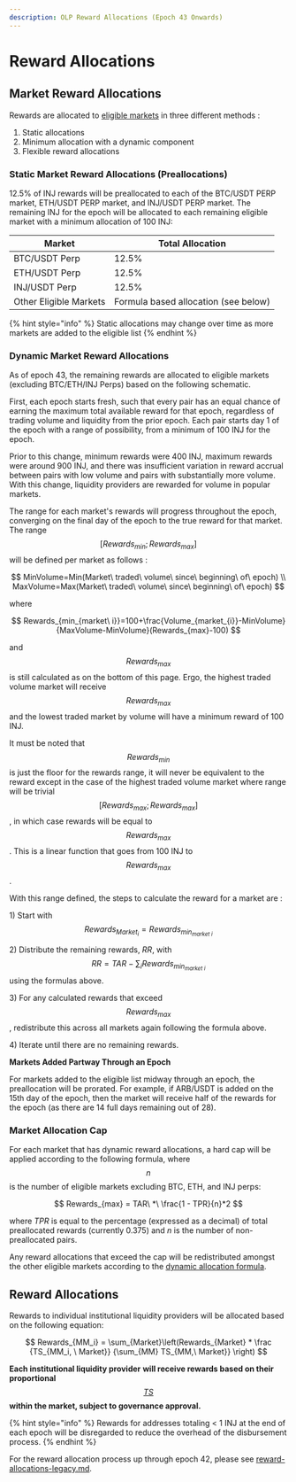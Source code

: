 ```yaml
---
description: OLP Reward Allocations (Epoch 43 Onwards)
---
```


# Reward Allocations

## Market Reward Allocations

Rewards are allocated to [eligible markets](eligible-markets.md) in three different methods :

1. Static allocations
2. Minimum allocation with a dynamic component
3. Flexible reward allocations

### Static Market Reward Allocations (Preallocations)

12.5% of INJ rewards will be preallocated to each of the BTC/USDT PERP market, ETH/USDT PERP market, and INJ/USDT PERP market. The remaining INJ for the epoch will be allocated to each remaining eligible market with a minimum allocation of 100 INJ:&#x20;

| Market                 | Total Allocation                     |
| ---------------------- | ------------------------------------ |
| BTC/USDT Perp          | 12.5%                                |
| ETH/USDT Perp          | 12.5%                                |
| INJ/USDT Perp          | 12.5%                                |
| Other Eligible Markets | Formula based allocation (see below) |

{% hint style="info" %}
Static allocations may change over time as more markets are added to the eligible list
{% endhint %}

### Dynamic Market Reward Allocations

As of epoch 43, the remaining rewards are allocated to eligible markets (excluding BTC/ETH/INJ Perps) based on the following schematic.

First, each epoch starts fresh, such that every pair has an equal chance of earning the maximum total available reward for that epoch, regardless of trading volume and liquidity from the prior epoch. Each pair starts day 1 of the epoch with a range of possibility, from a minimum of 100 INJ for the epoch.

Prior to this change, minimum rewards were 400 INJ, maximum rewards were around 900 INJ, and there was insufficient variation in reward accrual between pairs with low volume and pairs with substantially more volume. With this change, liquidity providers are rewarded for volume in popular markets.

The range for each market's rewards will progress throughout the epoch, converging on the final day of the epoch to the true reward for that market. The range $$[Rewards_{min};Rewards_{max}]$$ will be defined per market as follows :&#x20;

$$
MinVolume=Min(Market\ traded\ volume\ since\ beginning\ of\ epoch) \\
MaxVolume=Max(Market\ traded\ volume\ since\ beginning\ of\ epoch)
$$

where

$$
Rewards_{min_{market\ i}}=100+\frac{Volume_{market_{i}}-MinVolume}{MaxVolume-MinVolume}(Rewards_{max}-100)
$$

and $$Rewards_{max}$$ is still calculated as on the bottom of this page. Ergo, the highest traded volume market will receive $$Rewards_{max}$$ and the lowest traded market by volume will have a minimum reward of 100 INJ.

It must be noted that $$Rewards_{min}$$ is just the floor for the rewards range, it will never be equivalent to the reward except in the case of the highest traded volume market where range will be trivial $$[Rewards_{max};Rewards_{max}]$$, in which case rewards will be equal to $$Rewards_{max}$$. This is a linear function that goes from 100 INJ to $$Rewards_{max}$$.

With this range defined, the steps to calculate the reward for a market are :&#x20;

1\) Start with $$Rewards_{Market_{i}}=Rewards_{min_{market\ i}}$$&#x20;

2\) Distribute the remaining rewards, _RR_, with $$RR=TAR-\sum_{i}Rewards_{min_{market\ i}}$$using the formulas above.

3\) For any calculated rewards that exceed $$Rewards_{max}$$, redistribute this across all markets again following the formula above.

4\) Iterate until there are no remaining rewards.

**Markets Added Partway Through an Epoch**

For markets added to the eligible list midway through an epoch, the preallocation will be prorated. For example, if ARB/USDT is added on the 15th day of the epoch, then the market will receive half of the rewards for the epoch (as there are 14 full days remaining out of 28).

### Market Allocation Cap

For each market that has dynamic reward allocations, a hard cap will be applied according to the following formula, where $$n$$ is the number of eligible markets excluding BTC, ETH, and INJ perps:

$$
Rewards_{max} = TAR\ *\ \frac{1 - TPR}{n}*2
$$

where _TPR_ is equal to the percentage (expressed as a decimal) of total preallocated rewards (currently 0.375) and _n_ is the number of non-preallocated pairs.

Any reward allocations that exceed the cap will be redistributed amongst the other eligible markets according to the [dynamic allocation formula](reward-allocations.md#dynamic-market-reward-allocations).

## Reward Allocations

Rewards to individual institutional liquidity providers will be allocated based on the following equation:

$$
Rewards_{MM_i} = \sum_{Market}\left(Rewards_{Market} * \frac {TS_{MM_i, \ Market}} {\sum_{MM} TS_{MM,\ Market}} \right)
$$

**Each institutional liquidity provider** **will receive rewards based on their proportional**[ $$TS$$ ](scoring-formula-methodology.md#total-score)**within the market, subject to governance approval.**&#x20;

{% hint style="info" %}
Rewards for addresses totaling < 1 INJ at the end of each epoch will be disregarded to reduce the overhead of the disbursement process.&#x20;
{% endhint %}

For the reward allocation process up through epoch 42, please see [reward-allocations-legacy.md](reward-allocations-legacy.md "mention").
